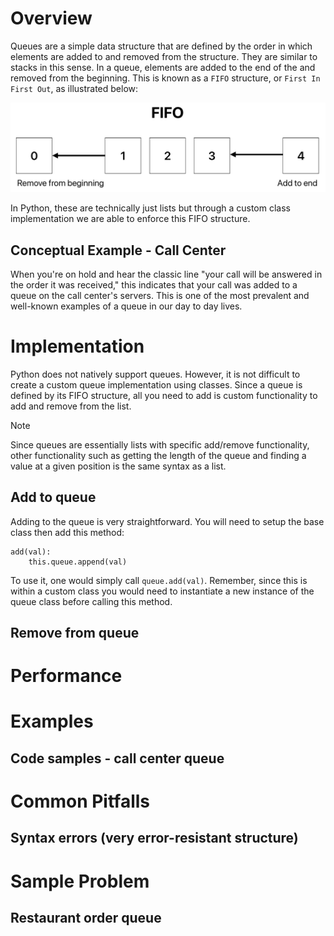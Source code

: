 # Overview
Queues are a simple data structure that are defined by the order in which elements are added to and removed from the structure. They are similar to stacks in this sense. In a queue, elements are added to the end of the and removed from the beginning. This is known as a `FIFO` structure, or `First In First Out`, as illustrated below:

![Illustration of the FIFO structure showing an element being removed from the beginning and another being added to the end.](./queues-img-1.png)

In Python, these are technically just lists but through a custom class implementation we are able to enforce this FIFO structure.

## Conceptual Example - Call Center
When you're on hold and hear the classic line "your call will be answered in the order it was received," this indicates that your call was added to a queue on the call center's servers. This is one of the most prevalent and well-known examples of a queue in our day to day lives.

# Implementation
Python does not natively support queues. However, it is not difficult to create a custom queue implementation using classes. Since a queue is defined by its FIFO structure, all you need to add is custom functionality to add and remove from the list.

> [!NOTE]
> Since queues are essentially lists with specific add/remove functionality, other functionality such as getting the length of the queue and finding a value at a given position is the same syntax as a list.

## Add to queue
Adding to the queue is very straightforward. You will need to setup the base class then add this method:
```
add(val):
    this.queue.append(val)
```
To use it, one would simply call `queue.add(val)`. Remember, since this is within a custom class you would need to instantiate a new instance of the queue class before calling this method.

## Remove from queue

# Performance

# Examples
## Code samples - call center queue

# Common Pitfalls
## Syntax errors (very error-resistant structure)

# Sample Problem
## Restaurant order queue